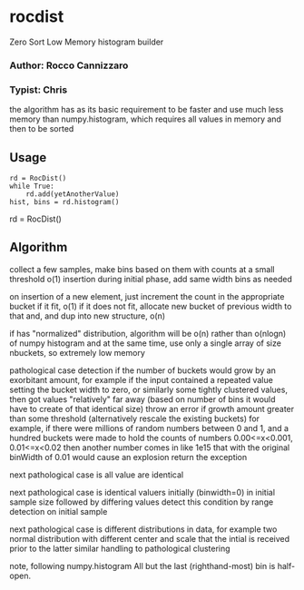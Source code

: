 # rocdist
Zero Sort Low Memory histogram builder

### Author: Rocco Cannizzaro
### Typist: Chris

the algorithm has as its basic requirement to be faster and use much less memory
than numpy.histogram, which requires all values in memory and then to be sorted

## Usage

```
rd = RocDist()
while True:
    rd.add(yetAnotherValue)
hist, bins = rd.histogram()
```
rd = RocDist()

## Algorithm

collect a few samples, make bins based on them with counts at a small threshold
o(1) insertion during initial phase, add same width bins as needed

on insertion of a new element, just increment the count in the appropriate bucket if it fit, o(1)
if it does not fit, allocate new bucket of previous width to that and, and dup into new structure, o(n)

 if has "normalized" distribution, algorithm will be o(n) rather than o(nlogn) of numpy histogram
 and at the same time, use only a single array of size nbuckets, so extremely low memory

 pathological case detection
 if the number of buckets would grow by an exorbitant amount,
 for example if the input contained a repeated value setting the bucket width to zero,
 or similarly some tightly clustered values, then got values "relatively" far away 
 (based on number of bins it would have to create of that identical size)
 throw an error if growth amount greater than some threshold (alternatively rescale the existing buckets) 
 for example, if there were millions of random numbers between 0 and 1,
 and a hundred buckets were made to hold the counts of numbers 0.00<=x<0.001, 0.01<=x<0.02
 then another number comes in like 1e15 that with the original binWidth of 0.01 would cause an explosion
 return the exception

 next pathological case is all value are identical

 next pathological case is identical valuers initially (binwidth=0) in initial sample size
 followed by differing values
 detect this condition by range detection on initial sample
 
 next pathological case is different distributions in data, for example two normal 
 distribution with different center and scale that the intial is received prior to the latter
 similar handling to pathological clustering

 note, following numpy.histogram
 All but the last (righthand-most) bin is half-open. 
